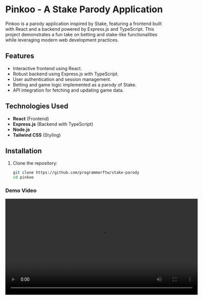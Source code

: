 # Pinkoo - A Stake Parody Application

Pinkoo is a parody application inspired by Stake, featuring a frontend built with React and a backend powered by Express.js and TypeScript. This project demonstrates a fun take on betting and stake-like functionalities while leveraging modern web development practices.

## Features
- Interactive frontend using React.
- Robust backend using Express.js with TypeScript.
- User authentication and session management.
- Betting and game logic implemented as a parody of Stake.
- API integration for fetching and updating game data.

## Technologies Used
- **React** (Frontend)
- **Express.js** (Backend with TypeScript)
- **Node.js**
- **Tailwind CSS** (Styling)

## Installation
1. Clone the repository:
   ```bash
   git clone https://github.com/programmerftw/stake-parody
   cd pinkoo


### Demo Video

<video width="600" controls>
  <source src="./assets/plinkoo.mp4" type="video/mp4">
</video>

